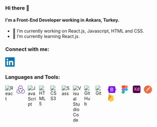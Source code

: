 ### Hi there 👋
#### I'm a Front-End Developer working in Ankara, Turkey.

- 🔭 I’m currently working on React.js, Javascript, HTML and CSS.
- 🌱 I’m currently learning React.js.
### Connect with me:



<a href="https://www.linkedin.com/in/can-kilicc-" target="blank"><img align="center" src="./img/linkedin.png" alt="cankilic" height="30" width="30" /></a>
&nbsp;&nbsp;


### Languages and Tools:
<img align="left" alt="React" width="26px" src="https://cdn.jsdelivr.net/gh/devicons/devicon/icons/react/react-original.svg" style="padding-right:10px;" />
<img align="left" alt="Git" width="26px" height="26px" src="./img/redux.png" style="padding-right:10px;" />

<img align="left" alt="JavaScript" width="26px" src="https://cdn.jsdelivr.net/gh/devicons/devicon/icons/javascript/javascript-original.svg" style="padding-right:10px;" />

<img align="left" alt="HTML5" width="26px" src="https://cdn.jsdelivr.net/gh/devicons/devicon/icons/html5/html5-original.svg" style="padding-right:10px;" />
<img align="left" alt="CSS3" width="26px" src="https://cdn.jsdelivr.net/gh/devicons/devicon/icons/css3/css3-original.svg" style="padding-right:10px;" />
<img align="left" alt="Sass" width="26px" src="https://cdn.jsdelivr.net/gh/devicons/devicon/icons/sass/sass-original.svg" style="padding-right:10px;" />

<img align="left" alt="Visual Studio Code" width="26px" src="https://cdn.jsdelivr.net/gh/devicons/devicon/icons/vscode/vscode-original.svg" style="padding-right:10px;" />
<img align="left" alt="GitHub" width="26px" src="https://user-images.githubusercontent.com/3369400/139448065-39a229ba-4b06-434b-bc67-616e2ed80c8f.png" style="padding-right:10px;" />
<img align="left" alt="Git" width="26px" src="https://cdn.jsdelivr.net/gh/devicons/devicon/icons/git/git-original.svg" style="padding-right:10px;" />
<img align="left" alt="Git" width="32px" height="26px" src="./img/bootstrap.png" style="padding-right:10px;" />

<img align="left" alt="Git" width="30px" height="26px" src="./img/figma.png" style="padding-right:10px;" />
<img align="left" alt="Git" width="26px" height="26px" src="./img/XD.png" style="padding-right:10px;" />
<img align="left" alt="Git" width="26px" height="26px" src="./img/postman.webp" style="padding-right:10px;" />
<img align="left" alt="Git" width="26px" height="26px" src="./img/firebase2.png" style="padding-right:10px;" />


<!--
[![website](./img/linkedin-light.svg)](https://www.linkedin.com/in/can-kilicc-)
[![website](./img/linkedin-dark.svg)](https://www.linkedin.com/in/can-kilicc-)
**cnkilic/cnkilic** is a ✨ _special_ ✨ repository because its `README.md` (this file) appears on your GitHub profile.

Here are some ideas to get you started:
Link for img sources
https://github.com/codeSTACKr/codeSTACKr
- 🔭 I’m currently working on ...React.js, Javascript, HTML and CSS
- 🌱 I’m currently learning ...React.js
- 👯 I’m looking to collaborate on ...
- 🤔 I’m looking for help with ...
- 💬 Ask me about ...
- 📫 How to reach me: ...https://www.linkedin.com/in/can-kilicc-
- 😄 Pronouns: ...
- ⚡ Fun fact: ...
-->
